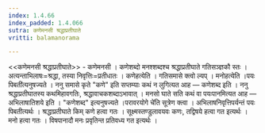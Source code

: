 ```yaml
---
index: 1.4.66
index_padded: 1.4.066
sutra: कणेमनसी श्रद्धाप्रतीघाते
vritti: balamanorama

---
```

<<कणेमनसी श्रद्धाप्रतीघाते>> - कणेमनसी । कणेशब्दो मनश्शब्दश्च श्रद्धाप्रतीघाते गतिसञ्ज्ञकौ स्तः । अत्यन्ताभिलाषः=श्रद्धा, तस्या निवृत्तिः=प्रतीधातः । कणेहत्येति । गतिसमासे क्त्वो ल्यप् । मनोहत्येति ।पयः पिबती॑त्यनुषज्यते । ननु समासे कृते "कणे" इति सप्तम्याः कथं न लुगित्यत आह — कणेशब्द इति । ननु श्रद्धाप्रतीघातस्य कथमिहावगतिः, श्रद्धावाचकशब्दाऽभावात् । मनसो घाते सति कथं वा पयःपानमित्यत आह — अभिलाषातिशये इति । "कणेशब्द" इत्यनुषज्यते ।परावरयोगे चे॑ति सूत्रेण क्त्वा । अभिलाषनिवृत्तिपर्यन्तं पयः पिबतीत्यर्थः । श्रद्धाप्रतीघाते किम्  कणे हत्वा गतः । सूक्ष्मस्तण्डुलावयवः कणः, तद्विषये हत्वा गत इत्यर्थः । मनो हत्वा गतः । विषपानादौ मनः प्रवृतिन्त प्रतिवध्य गत इत्यर्थः । 